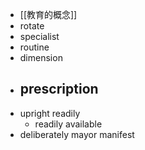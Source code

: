- [[教育的概念]]
- rotate
- specialist
- routine
- dimension
- prescription
	-
- upright
  readily
	- readily available
- deliberately
  mayor
  manifest